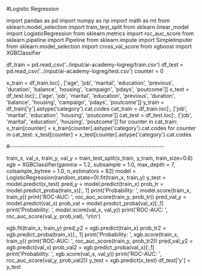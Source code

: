 #Logistic Regression

import pandas as pd
import numpy as np
import math as mt
from sklearn.model_selection import train_test_split
from sklearn.linear_model import LogisticRegression
from sklearn.metrics import roc_auc_score
from sklearn.pipeline import Pipeline
from sklearn.impute import SimpleImputer
from sklearn.model_selection import cross_val_score
from xgboost import XGBClassifier

df_train = pd.read_csv('../input/ai-academy-logreg/train.csv')
df_test = pd.read_csv('../input/ai-academy-logreg/test.csv')
counter = 0

x_train = df_train.loc[:, ['age', 'job', 'marital', 'education', 'previous', 'duration',
                        'balance', 'housing', 'campaign', 'pdays', 'poutcome']]
x_test = df_test.loc[:, ['age', 'job', 'marital', 'education', 'previous', 'duration',
                        'balance', 'housing', 'campaign', 'pdays', 'poutcome']]
y_train = df_train['y'].astype('category').cat.codes
cat_train = df_train.loc[:, ['job', 'marital', 'education', 'housing', 'poutcome']]
cat_test = df_test.loc[:, ['job', 'marital', 'education', 'housing', 'poutcome']]
for counter in cat_train:
    x_train[counter] = x_train[counter].astype('category').cat.codes
for counter in cat_test:
    x_test[counter] = x_test[counter].astype('category').cat.codes

#---------------------------------------------------------------

train_x, val_x, train_y, val_y = train_test_split(x_train, y_train, train_size=0.6)
xgb = XGBClassifier(gamma = 1.2, subsample = 1.0, max_depth = 7,
                    colsample_bytree = 1.0, n_estimators = 82)
model = LogisticRegression(random_state=0).fit(train_x, train_y)
y_test = model.predict(x_test)
pred_y = model.predict(train_x)
prob_tr = model.predict_proba(train_x)[:, 1]
print('Probability: ', model.score(train_x, train_y))
print('ROC-AUC: ', roc_auc_score(train_y, prob_tr))
pred_val_y = model.predict(val_x)
prob_val = model.predict_proba(val_x)[:,1]
print('Probability: ', model.score(val_x, val_y))
print('ROC-AUC: ', roc_auc_score(val_y, prob_val), '\n\n')

xgb.fit(train_x, train_y)
pred_y2 = xgb.predict(train_x)
prob_tr2 = xgb.predict_proba(train_x)[:, 1]
print('Probability: ', xgb.score(train_x, train_y))
print('ROC-AUC: ', roc_auc_score(train_y, prob_tr2))
pred_val_y2 = xgb.predict(val_x)
prob_val2 = xgb.predict_proba(val_x)[:,1]
print('Probability: ', xgb.score(val_x, val_y))
print('ROC-AUC: ', roc_auc_score(val_y, prob_val2))
y_test = xgb.predict(x_test)
df_test['y'] = y_test
